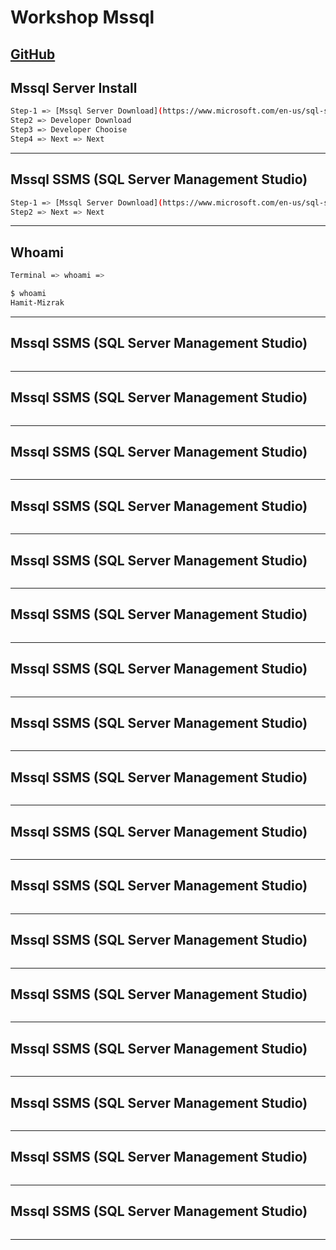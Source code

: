 # Workshop Mssql 

[GitHub](https://github.com/hamitmizrak/Workshop_1_Mssql)
---


## Mssql Server Install
```sh
Step-1 => [Mssql Server Download](https://www.microsoft.com/en-us/sql-server/sql-server-downloads)
Step2 => Developer Download
Step3 => Developer Chooise
Step4 => Next => Next 
```
---

## Mssql SSMS (SQL Server Management Studio)
```sh
Step-1 => [Mssql Server Download](https://www.microsoft.com/en-us/sql-server/sql-server-downloads)
Step2 => Next => Next
```
---


## Whoami
```sh
Terminal => whoami => 

$ whoami
Hamit-Mizrak
```
---

## Mssql SSMS (SQL Server Management Studio)
```sh

```
---


## Mssql SSMS (SQL Server Management Studio)
```sh

```
---


## Mssql SSMS (SQL Server Management Studio)
```sh

```
---

## Mssql SSMS (SQL Server Management Studio)
```sh

```
---

## Mssql SSMS (SQL Server Management Studio)
```sh

```
---


## Mssql SSMS (SQL Server Management Studio)
```sh

```
---



## Mssql SSMS (SQL Server Management Studio)
```sh

```
---



## Mssql SSMS (SQL Server Management Studio)
```sh

```
---



## Mssql SSMS (SQL Server Management Studio)
```sh

```
---



## Mssql SSMS (SQL Server Management Studio)
```sh

```
---



## Mssql SSMS (SQL Server Management Studio)
```sh

```
---



## Mssql SSMS (SQL Server Management Studio)
```sh

```
---




## Mssql SSMS (SQL Server Management Studio)
```sh

```
---




## Mssql SSMS (SQL Server Management Studio)
```sh

```
---



## Mssql SSMS (SQL Server Management Studio)
```sh

```
---




## Mssql SSMS (SQL Server Management Studio)
```sh

```
---


## Mssql SSMS (SQL Server Management Studio)
```sh

```
---